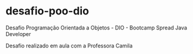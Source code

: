# desafio-poo-dio

Desafio Programação Orientada a Objetos - DIO - Bootcamp Spread Java Developer


Desafio realizado em aula com a Professora Camila

